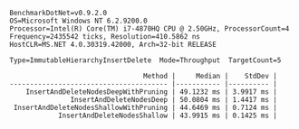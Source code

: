     BenchmarkDotNet=v0.9.2.0
    OS=Microsoft Windows NT 6.2.9200.0
    Processor=Intel(R) Core(TM) i7-4870HQ CPU @ 2.50GHz, ProcessorCount=4
    Frequency=2435542 ticks, Resolution=410.5862 ns
    HostCLR=MS.NET 4.0.30319.42000, Arch=32-bit RELEASE
    
    Type=ImmutableHierarchyInsertDelete  Mode=Throughput  TargetCount=5  
    
                                     Method |     Median |    StdDev |
    --------------------------------------- |----------- |---------- |
        InsertAndDeleteNodesDeepWithPruning | 49.1232 ms | 3.9917 ms |
                   InsertAndDeleteNodesDeep | 50.0804 ms | 1.4417 ms |
     InsertAndDeleteNodesShallowWithPruning | 44.6469 ms | 0.7124 ms |
                InsertAndDeleteNodesShallow | 43.9915 ms | 0.1425 ms |
